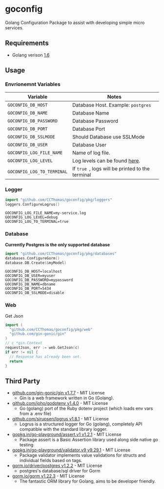 # goconfig
Golang Configuration Package to assist with developing simple micro services.

## Requirements
- Golang verison [1.6](https://golang.org/doc/go1.6)

## Usage

### Envrionemnt Variables
| Variable | Notes |
| --- | --- |
| `GOCONFIG_DB_HOST` | Database Host. Example: `postgres` |
| `GOCONFIG_DB_NAME` | Database Name |
| `GOCONFIG_DB_PASSWORD` | Database Password |
| `GOCONFIG_DB_PORT` | Database Port |
| `GOCONFIG_DB_SSLMODE` | Should Database use SSLMode |
| `GOCONFIG_DB_USER` | Database User |
| `GOCONFIG_LOG_FILE_NAME` | Name of log file. |
| `GOCONFIG_LOG_LEVEL` | Log levels can be found [here](https://github.com/sirupsen/logrus#level-logging). |
| `GOCONFIG_LOG_TO_TERMINAL` | If `true `, logs will be printed to the terminal  |

### Logger
```go
import "github.com/CCThomas/goconfig/pkg/loggers"
loggers.ConfigureLogrus()
```
```env
GOCONFIG_LOG_FILE_NAME=my-service.log
GOCONFIG_LOG_LEVEL=debug
GOCONFIG_LOG_TO_TERMINAL=true
```

### Database
**Currently Postgres is the only supported database**
```go
import "github.com/CCThomas/goconfig/pkg/databases"
databases.ConfigureGorm()
database.DB.Create(&myModel)
```
```env
GOCONFIG_DB_HOST=localhost
GOCONFIG_DB_USER=myuser
GOCONFIG_DB_PASSWORD=mypassword
GOCONFIG_DB_NAME=dbname
GOCONFIG_DB_PORT=5434
GOCONFIG_DB_SSLMODE=disable
```

### Web
Get Json
```go
import (
  "github.com/CCThomas/goconfig/pkg/web"
  "github.com/gin-gonic/gin"
)
// c *gin.Context
requestJson, err := web.GetJson(c)
if err != nil {
  // Response has already been set.
  return
}
```

## Third Party
- [github.com/gin-gonic/gin v1.7.7](https://github.com/gin-gonic/gin) - MIT License
    - Gin is a web framework written in Go (Golang).
- [github.com/joho/godotenv v1.4.0](https://github.com/joho/godotenv) - MIT License
    - Go (golang) port of the Ruby dotenv project (which loads env vars from a .env file)
- [github.com/sirupsen/logrus v1.8.1](https://github.com/sirupsen/logrus) - MIT License
    - Logrus is a structured logger for Go (golang), completely API compatible with the standard library logger.
- [gopkg.in/go-playground/assert.v1 v1.2.1](https://github.com/go-playground/assert) - MIT License
    - Package assert is a Basic Assertion library used along side native go testing
- [gopkg.in/go-playground/validator.v9 v9.29.1](https://github.com/go-playground/validator/) - MIT License
    - Package validator implements value validations for structs and individual fields based on tags.
- [gorm.io/driver/postgres v1.2.2](https://github.com/go-gorm/postgres) - MIT License
    - postgres's database/sql driver for Gorm
- [gorm.io/gorm v1.22.3](https://gorm.io) - MIT License
    - The fantastic ORM library for Golang, aims to be developer friendly.
